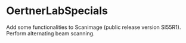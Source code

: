 # OertnerLabSpecials
Add some functionalities to Scanimage (public release version SI55R1). Perform alternating beam scanning.
